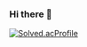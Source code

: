 ### Hi there 👋


[![Solved.acProfile](http://mazassumnida.wtf/api/v2/generate_badge?boj=paul9915)](https://solved.ac/paul9915)

<!--
**wlwhs/wlwhs** is a ✨ _special_ ✨ repository because its `README.md` (this file) appears on your GitHub profile.



Here are some ideas to get you started:


- 🔭 I’m currently working on ...
- 🌱 I’m currently learning ...
- 👯 I’m looking to collaborate on ...
- 🤔 I’m looking for help with ...
- 💬 Ask me about ...
- 📫 How to reach me: ...
- 😄 Pronouns: ...
- ⚡ Fun fact: ...
-->
